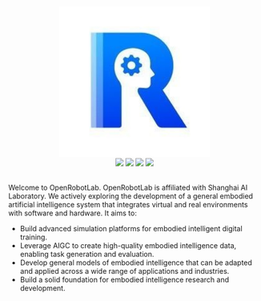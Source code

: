 

<div align="center">
   <a href="https://openrobotlab.org.cn/"><img src="logo.jpg" height="300"/></a>
  <div>
    <a href="https://www.xiaohongshu.com/user/profile/67875ac7000000000403c619"><img src="https://img.shields.io/badge/Redbook-red?style=flat&logo=xiaohongshu&logoColor=red"/></a>
    <a href="https://www.zhihu.com/people/openrobotlab"><img src="https://img.shields.io/badge/Zhihu-lightblue?style=flat&logo=zhihu&logoColor=blue"/></a>
    <a href="https://space.bilibili.com/3546722198358311"><img src="https://img.shields.io/badge/-bilibili-ff69b4?style=flat&labelColor=ff69b4&logo=bilibili&logoColor=white"/></a>
    <a href="https://cdn.vansin.top/OpenRobotLab.jpg"><img src="https://img.shields.io/badge/WeChat-brightgreen?style=flat&logo=WeChat&logoColor=green"/></a>
<div>&nbsp;</div>
    </div>
</div>


Welcome to OpenRobotLab. OpenRobotLab is affiliated with Shanghai AI Laboratory. We actively exploring the development of a general embodied artificial intelligence system that integrates virtual and real environments with software and hardware. It aims to:

- Build advanced simulation platforms for embodied intelligent digital training.
- Leverage AIGC to create high-quality embodied intelligence data, enabling task generation and evaluation.
- Develop general models of embodied intelligence that can be adapted and applied across a wide range of applications and industries.
- Build a solid foundation for embodied intelligence research and development.
